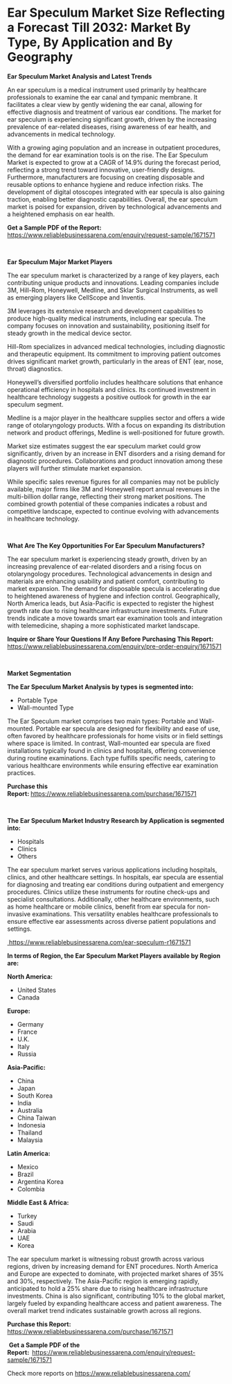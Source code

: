 <p><h1>Ear Speculum Market Size Reflecting a Forecast Till 2032: Market By Type, By Application and By Geography</h1></p><p><strong>Ear Speculum Market Analysis and Latest Trends</strong></p>
<p><p>An ear speculum is a medical instrument used primarily by healthcare professionals to examine the ear canal and tympanic membrane. It facilitates a clear view by gently widening the ear canal, allowing for effective diagnosis and treatment of various ear conditions. The market for ear speculum is experiencing significant growth, driven by the increasing prevalence of ear-related diseases, rising awareness of ear health, and advancements in medical technology.</p><p>With a growing aging population and an increase in outpatient procedures, the demand for ear examination tools is on the rise. The Ear Speculum Market is expected to grow at a CAGR of 14.9% during the forecast period, reflecting a strong trend toward innovative, user-friendly designs. Furthermore, manufacturers are focusing on creating disposable and reusable options to enhance hygiene and reduce infection risks. The development of digital otoscopes integrated with ear specula is also gaining traction, enabling better diagnostic capabilities. Overall, the ear speculum market is poised for expansion, driven by technological advancements and a heightened emphasis on ear health.</p></p>
<p><strong>Get a Sample PDF of the Report:&nbsp;</strong> <a href="https://www.reliablebusinessarena.com/enquiry/request-sample/1671571?utm_campaign=2995&utm_medium=2&utm_source=Github&utm_content=ia&utm_term=04032025&utm_id=ear-speculum">https://www.reliablebusinessarena.com/enquiry/request-sample/1671571</a></p>
<p>&nbsp;</p>
<p><strong>Ear Speculum Major Market Players</strong></p>
<p><p>The ear speculum market is characterized by a range of key players, each contributing unique products and innovations. Leading companies include 3M, Hill-Rom, Honeywell, Medline, and Sklar Surgical Instruments, as well as emerging players like CellScope and Inventis.</p><p>3M leverages its extensive research and development capabilities to produce high-quality medical instruments, including ear specula. The company focuses on innovation and sustainability, positioning itself for steady growth in the medical device sector.</p><p>Hill-Rom specializes in advanced medical technologies, including diagnostic and therapeutic equipment. Its commitment to improving patient outcomes drives significant market growth, particularly in the areas of ENT (ear, nose, throat) diagnostics.</p><p>Honeywell’s diversified portfolio includes healthcare solutions that enhance operational efficiency in hospitals and clinics. Its continued investment in healthcare technology suggests a positive outlook for growth in the ear speculum segment.</p><p>Medline is a major player in the healthcare supplies sector and offers a wide range of otolaryngology products. With a focus on expanding its distribution network and product offerings, Medline is well-positioned for future growth.</p><p>Market size estimates suggest the ear speculum market could grow significantly, driven by an increase in ENT disorders and a rising demand for diagnostic procedures. Collaborations and product innovation among these players will further stimulate market expansion. </p><p>While specific sales revenue figures for all companies may not be publicly available, major firms like 3M and Honeywell report annual revenues in the multi-billion dollar range, reflecting their strong market positions. The combined growth potential of these companies indicates a robust and competitive landscape, expected to continue evolving with advancements in healthcare technology.</p></p>
<p>&nbsp;</p>
<p><strong>What Are The Key Opportunities For Ear Speculum Manufacturers?</strong></p>
<p><p>The ear speculum market is experiencing steady growth, driven by an increasing prevalence of ear-related disorders and a rising focus on otolaryngology procedures. Technological advancements in design and materials are enhancing usability and patient comfort, contributing to market expansion. The demand for disposable specula is accelerating due to heightened awareness of hygiene and infection control. Geographically, North America leads, but Asia-Pacific is expected to register the highest growth rate due to rising healthcare infrastructure investments. Future trends indicate a move towards smart ear examination tools and integration with telemedicine, shaping a more sophisticated market landscape.</p></p>
<p><strong>Inquire or Share Your Questions If Any Before Purchasing This Report:</strong> <a href="https://www.reliablebusinessarena.com/enquiry/pre-order-enquiry/1671571?utm_campaign=2995&utm_medium=2&utm_source=Github&utm_content=ia&utm_term=04032025&utm_id=ear-speculum">https://www.reliablebusinessarena.com/enquiry/pre-order-enquiry/1671571</a></p>
<p>&nbsp;</p>
<p><strong>Market Segmentation</strong></p>
<p><strong>The Ear Speculum Market Analysis by types is segmented into:</strong></p>
<p><ul><li>Portable Type</li><li>Wall-mounted Type</li></ul></p>
<p><p>The Ear Speculum market comprises two main types: Portable and Wall-mounted. Portable ear specula are designed for flexibility and ease of use, often favored by healthcare professionals for home visits or in field settings where space is limited. In contrast, Wall-mounted ear specula are fixed installations typically found in clinics and hospitals, offering convenience during routine examinations. Each type fulfills specific needs, catering to various healthcare environments while ensuring effective ear examination practices.</p></p>
<p><strong>Purchase this Report:&nbsp;</strong><a href="https://www.reliablebusinessarena.com/purchase/1671571?utm_campaign=2995&utm_medium=2&utm_source=Github&utm_content=ia&utm_term=04032025&utm_id=ear-speculum">https://www.reliablebusinessarena.com/purchase/1671571</a></p>
<p>&nbsp;</p>
<p><strong>The Ear Speculum Market Industry Research by Application is segmented into:</strong></p>
<p><ul><li>Hospitals</li><li>Clinics</li><li>Others</li></ul></p>
<p><p>The ear speculum market serves various applications including hospitals, clinics, and other healthcare settings. In hospitals, ear specula are essential for diagnosing and treating ear conditions during outpatient and emergency procedures. Clinics utilize these instruments for routine check-ups and specialist consultations. Additionally, other healthcare environments, such as home healthcare or mobile clinics, benefit from ear specula for non-invasive examinations. This versatility enables healthcare professionals to ensure effective ear assessments across diverse patient populations and settings.</p></p>
<p><a href="https://www.reliablebusinessarena.com/ear-speculum-r1671571?utm_campaign=2995&utm_medium=2&utm_source=Github&utm_content=ia&utm_term=04032025&utm_id=ear-speculum">&nbsp;https://www.reliablebusinessarena.com/ear-speculum-r1671571</a></p>
<p><strong>In terms of Region, the Ear Speculum Market Players available by Region are:</strong></p>
<p>
    <p> <strong> North America: </strong>
        <ul>
            <li>United States</li>
            <li>Canada</li>
        </ul>
        </p> 
    <p> <strong> Europe: </strong>
        <ul>
            <li>Germany</li>
            <li>France</li>
            <li>U.K.</li>
            <li>Italy</li>
            <li>Russia</li>
        </ul>
        </p> 
    <p> <strong> Asia-Pacific: </strong>
        <ul>
            <li>China</li>
            <li>Japan</li>
            <li>South Korea</li>
            <li>India</li>
            <li>Australia</li>
            <li>China Taiwan</li>
            <li>Indonesia</li>
            <li>Thailand</li>
            <li>Malaysia</li>
        </ul>
        </p> 
    <p> <strong> Latin America: </strong>
        <ul>
            <li>Mexico</li>
            <li>Brazil</li>
            <li>Argentina Korea</li>
            <li>Colombia</li>
        </ul>
        </p> 
    <p> <strong> Middle East & Africa: </strong>
        <ul>
            <li>Turkey</li>
            <li>Saudi</li>
            <li>Arabia</li>
            <li>UAE</li>
            <li>Korea</li>
        </ul>
    </p>
    </p>
<p><p>The ear speculum market is witnessing robust growth across various regions, driven by increasing demand for ENT procedures. North America and Europe are expected to dominate, with projected market shares of 35% and 30%, respectively. The Asia-Pacific region is emerging rapidly, anticipated to hold a 25% share due to rising healthcare infrastructure investments. China is also significant, contributing 10% to the global market, largely fueled by expanding healthcare access and patient awareness. The overall market trend indicates sustainable growth across all regions.</p></p>
<p><strong>Purchase this Report: </strong><a href="https://www.reliablebusinessarena.com/purchase/1671571?utm_campaign=2995&utm_medium=2&utm_source=Github&utm_content=ia&utm_term=04032025&utm_id=ear-speculum">https://www.reliablebusinessarena.com/purchase/1671571</a></p>
<p>&nbsp;<strong>Get a Sample PDF of the Report:&nbsp;&nbsp;</strong><a href="https://www.reliablebusinessarena.com/enquiry/request-sample/1671571?utm_campaign=2995&utm_medium=2&utm_source=Github&utm_content=ia&utm_term=04032025&utm_id=ear-speculum">https://www.reliablebusinessarena.com/enquiry/request-sample/1671571</a></p>
<p><strong></strong></p>
<p>Check more reports on <a href="https://www.reliablebusinessarena.com/?utm_campaign=2995&utm_medium=2&utm_source=Github&utm_content=ia&utm_term=04032025&utm_id=ear-speculum">https://www.reliablebusinessarena.com/</a></p>